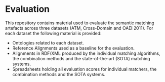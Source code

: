# Evaluation

This repository contains material used to evaluate the semantic matching artefacts across three datasets (ATM, Cross-Domain and OAEI 2011). For each dataset the following material is provided:
* Ontologies related to each dataset.
* Reference Alignments used as a baseline for the evaluation.
* Alignments in RDF/XML produced by the individual matching algorithms, the combination methods and the state-of-the-art (SOTA) matching systems.
* Spreadsheets holding all evaluation scores for individual matchers, the combination methods and the SOTA systems.
